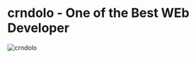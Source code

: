 # crndolo - One of the Best WEb Developer

![crndolo](https://user-images.githubusercontent.com/5158478/57063565-5b283280-6ccc-11e9-9723-23ab79487d8e.JPG)
